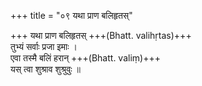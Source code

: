 +++
title = "०९ यथा प्राण बलिहृतस्"

+++
यथा प्राण बलिहृतस् +++(Bhatt. valihṛtas)+++  
तुभ्यं सर्वाः प्रजा इमाः ।  
एवा तस्मै बलिं हरान् +++(Bhatt. valiṃ)+++  
यस् त्वा शुश्राव शुश्रुवुः ॥